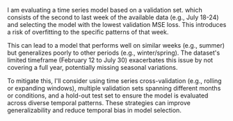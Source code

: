 I am evaluating a time series model based on a validation set. which consists of the second to last week of the available data (e.g., July 18-24) and selecting the model with the lowest validation MSE loss. This introduces a risk of overfitting to the specific patterns of that week. 

This can lead to a model that performs well on similar weeks (e.g., summer) but generalizes poorly to other periods (e.g., winter/spring). The dataset's limited timeframe (February 12 to July 30) exacerbates this issue by not covering a full year, potentially missing seasonal variations. 

To mitigate this, I'll consider using time series cross-validation (e.g., rolling or expanding windows), multiple validation sets spanning different months or conditions, and a hold-out test set to ensure the model is evaluated across diverse temporal patterns. These strategies can improve generalizability and reduce temporal bias in model selection.